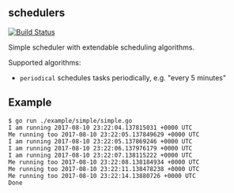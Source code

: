 schedulers
----------

[![Build Status](https://travis-ci.org/corpix/schedulers.svg?branch=master)](https://travis-ci.org/corpix/schedulers)

Simple scheduler with extendable scheduling algorithms.

Supported algorithms:

- `periodical` schedules tasks periodically, e.g. "every 5 minutes"

## Example

``` console
$ go run ./example/simple/simple.go
I am running 2017-08-10 23:22:04.137815031 +0000 UTC
Me running too 2017-08-10 23:22:05.137849629 +0000 UTC
I am running 2017-08-10 23:22:05.137869246 +0000 UTC
I am running 2017-08-10 23:22:06.137976179 +0000 UTC
I am running 2017-08-10 23:22:07.138115222 +0000 UTC
Me running too 2017-08-10 23:22:08.138184934 +0000 UTC
Me running too 2017-08-10 23:22:11.138478238 +0000 UTC
Me running too 2017-08-10 23:22:14.13880726 +0000 UTC
Done
```
